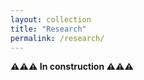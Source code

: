 ```yaml
---
layout: collection
title: "Research"
permalink: /research/
---
```

**⚠️⚠️⚠️ In construction ⚠️⚠️⚠️**